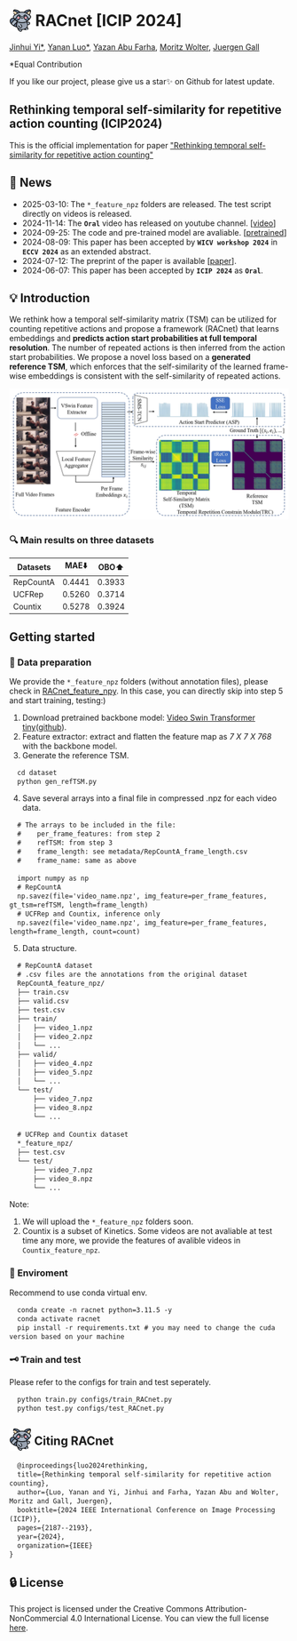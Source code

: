 # <img src="figures/raccoon.png" style="vertical-align: -10px;" :height="40px" width="40px"> RACnet [ICIP 2024]

[Jinhui Yi*](https://scholar.google.com/citations?user=kLZxzzUAAAAJ&hl=en),
[Yanan Luo*](https://scholar.google.com/citations?user=yuDQY0YAAAAJ&hl=en),
[Yazan Abu Farha](https://scholar.google.com/citations?user=fSdpG-0AAAAJ&hl=en),
[Moritz Wolter](https://scholar.google.de/citations?user=OLvO62sAAAAJ&hl=de),
[Juergen Gall](https://pages.iai.uni-bonn.de/gall_juergen/)

*Equal Contribution

If you like our project, please give us a star✨ on Github for latest update.

## Rethinking temporal self-similarity for repetitive action counting (ICIP2024)
This is the official implementation for paper ["Rethinking temporal self-similarity for repetitive action counting"](https://arxiv.org/abs/2407.09431)

## 🚀 News
- 2025-03-10: The `*_feature_npz` folders are released. The test script directly on videos is released.
- 2024-11-14: The **`Oral`** video has released on youtube channel. [[video](https://youtu.be/idCc8tE0pEo)]
- 2024-09-25: The code and pre-trained model are avaliable. [[pretrained](https://drive.google.com/file/d/1cmWsc7vomugrh3idvHOrkQTbujrAMZPE/view?usp=sharing)]
- 2024-08-09: This paper has been accepted by **`WICV workshop 2024`** in **`ECCV 2024`** as an extended abstract.
- 2024-07-12: The preprint of the paper is available [[paper](https://arxiv.org/abs/2407.09431)].
- 2024-06-07: This paper has been accepted by **`ICIP 2024`** as **`Oral`**.

## 💡 Introduction
We rethink how a temporal self-similarity matrix (TSM) can be utilized for counting repetitive actions and propose a framework (RACnet) that learns embeddings and **predicts action start probabilities at full temporal resolution**. The number of repeated actions is then inferred from the action start probabilities. We propose a novel loss based on a **generated reference TSM**, which enforces that the self-similarity of the learned frame-wise embeddings is consistent with the self-similarity of repeated actions. 

![RACnet](figures/RACnet.jpg)

### 🔍 Main results on three datasets
| Datasets  |  MAE⬇️  |  OBO⬆️  |
| ----------|--------| -------| 
| RepCountA | 0.4441 | 0.3933 |
| UCFRep    | 0.5260 | 0.3714 |
| Countix   | 0.5278 | 0.3924 |

## Getting started
### 🔧 Data preparation

We provide the `*_feature_npz` folders (without annotation files), please check in [RACnet_feature_npy](https://huggingface.co/datasets/luoadore/RACnet_feature_npy). In this case, you can directly skip into step 5 and start training, testing:)

1. Download pretrained backbone model: [Video Swin Transformer tiny](https://github.com/SwinTransformer/Video-Swin-Transformer)([github](https://github.com/SwinTransformer/storage/releases/download/v1.0.4/swin_tiny_patch244_window877_kinetics400_1k.pth)).
2. Feature extractor: extract and flatten the feature map as *7 X 7 X 768* with the backbone model.
3. Generate the reference TSM.
  ```
    cd dataset
    python gen_refTSM.py
  ```
4. Save several arrays into a final file in compressed .npz for each video data.
  ```
    # The arrays to be included in the file:
    #    per_frame_features: from step 2
    #    refTSM: from step 3
    #    frame_length: see metadata/RepCountA_frame_length.csv
    #    frame_name: same as above

    import numpy as np
    # RepCountA
    np.savez(file='video_name.npz', img_feature=per_frame_features, gt_tsm=refTSM, length=frame_length)
    # UCFRep and Countix, inference only
    np.savez(file='video_name.npz', img_feature=per_frame_features, length=frame_length, count=count)
  ```
5. Data structure.
  ```
    # RepCountA dataset
    # .csv files are the annotations from the original dataset
    RepCountA_feature_npz/
    ├── train.csv
    ├── valid.csv
    ├── test.csv
    ├── train/
    │   ├── video_1.npz
    │   ├── video_2.npz
    │   └── ...
    ├── valid/
    │   ├── video_4.npz
    │   ├── video_5.npz
    │   └── ...
    └── test/
        ├── video_7.npz
        ├── video_8.npz
        └── ...
    
    # UCFRep and Countix dataset
    *_feature_npz/
    ├── test.csv
    └── test/
        ├── video_7.npz
        ├── video_8.npz
        └── ...
  ```
Note:
1. We will upload the `*_feature_npz` folders soon.
2. Countix is a subset of Kinetics. Some videos are not avaliable at test time any more, we provide the features of avalible videos in `Countix_feature_npz`.

### 🔧 Enviroment
Recommend to use conda virtual env.
```
  conda create -n racnet python=3.11.5 -y
  conda activate racnet 
  pip install -r requirements.txt # you may need to change the cuda version based on your machine
```
### 🗝️ Train and test
Please refer to the configs for train and test seperately.
```
  python train.py configs/train_RACnet.py
  python test.py configs/test_RACnet.py
```

## <img src="figures/raccoon.png" style="vertical-align: -10px;" :height="40px" width="40px"> Citing RACnet
```
  @inproceedings{luo2024rethinking,
  title={Rethinking temporal self-similarity for repetitive action counting},
  author={Luo, Yanan and Yi, Jinhui and Farha, Yazan Abu and Wolter, Moritz and Gall, Juergen},
  booktitle={2024 IEEE International Conference on Image Processing (ICIP)},
  pages={2187--2193},
  year={2024},
  organization={IEEE}
}
```

## 🔒 License
This project is licensed under the Creative Commons Attribution-NonCommercial 4.0 International License. You can view the full license [here](LICENSE).
